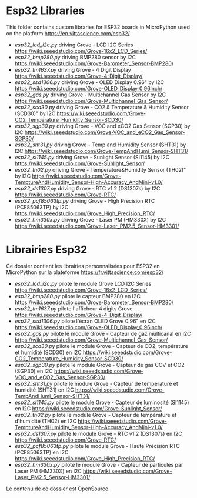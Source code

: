 # Esp32 Libraries
This folder contains custom libraries for ESP32 boards in MicroPython used on the platform https://en.vittascience.com/esp32/

* _esp32_lcd_i2c.py_ driving Grove - LCD I2C Series https://wiki.seeedstudio.com/Grove-16x2_LCD_Series/
* _esp32_bmp280.py_ driving BMP280 sensor by I2C https://wiki.seeedstudio.com/Grove-Barometer_Sensor-BMP280/
* _esp32_tm1637.py_ driving Grove - 4 Digit Display https://wiki.seeedstudio.com/Grove-4-Digit_Display/
* _esp32_ssd1306.py_ driving Grove - OLED Display 0.96" by I2C https://wiki.seeedstudio.com/Grove-OLED_Display_0.96inch/
* _esp32_gas.py_ driving Grove - Multichannel Gas Sensor by I2C https://wiki.seeedstudio.com/Grove-Multichannel_Gas_Sensor/
* _esp32_scd30.py_ driving Grove - CO2 & Temperature & Humidity Sensor (SCD30)" by I2C https://wiki.seeedstudio.com/Grove-CO2_Temperature_Humidity_Sensor-SCD30/
* _esp32_sgp30.py_ driving Grove - VOC and eCO2 Gas Sensor (SGP30) by I2C https://wiki.seeedstudio.com/Grove-VOC_and_eCO2_Gas_Sensor-SGP30/
* _esp32_sht31.py_ driving Grove - Temp and Humidity Sensor (SHT31) by I2C https://wiki.seeedstudio.com/Grove-TempAndHumi_Sensor-SHT31/
* _esp32_si1145.py_ driving Grove - Sunlight Sensor (SI1145) by I2C https://wiki.seeedstudio.com/Grove-Sunlight_Sensor/
* _esp32_th02.py_ driving Grove - Temperature&Humidity Sensor (TH02)" by I2C https://wiki.seeedstudio.com/Grove-TemptureAndHumidity_Sensor-High-Accuracy_AndMini-v1.0/
* _esp32_ds1307.py_ driving Grove - RTC v1.2 (DS1307s) by I2C https://wiki.seeedstudio.com/Grove-RTC/
* _esp32_pcf85063tp.py_ driving Grove - High Precision RTC (PCF85063TP) by I2C https://wiki.seeedstudio.com/Grove_High_Precision_RTC/
* _esp32_hm330x.py_ driving Grove - Laser PM (HM330X) by I2C https://wiki.seeedstudio.com/Grove-Laser_PM2.5_Sensor-HM3301/

# Librairies Esp32
Ce dossier contient les librairies personnalisées pour ESP32 en MicroPython sur la plateforme https://fr.vittascience.com/esp32/

* _esp32_lcd_i2c.py_ pilote le module Grove LCD I2C Series https://wiki.seeedstudio.com/Grove-16x2_LCD_Series/
* _esp32_bmp280.py_ pilote le capteur BMP280 en I2C https://wiki.seeedstudio.com/Grove-Barometer_Sensor-BMP280/
* _esp32_tm1637.py_ pilote l'afficheur 4 digits Grove https://wiki.seeedstudio.com/Grove-4-Digit_Display/
* _esp32_ssd1306.py_ pilote l'écran OLED Grove 0.96" en I2C https://wiki.seeedstudio.com/Grove-OLED_Display_0.96inch/
* _esp32_gas.py_ pilote le module Grove - Capteur de gaz multicanal en I2C https://wiki.seeedstudio.com/Grove-Multichannel_Gas_Sensor/
* _esp32_scd30.py_ pilote le module Grove - Capteur de CO2, température et humidité (SCD30) en I2C https://wiki.seeedstudio.com/Grove-CO2_Temperature_Humidity_Sensor-SCD30/
* _esp32_sgp30.py_ pilote le module Grove - Capteur de gas COV et CO2 (SGP30) en I2C https://wiki.seeedstudio.com/Grove-VOC_and_eCO2_Gas_Sensor-SGP30/
* _esp32_sht31.py_ pilote le module Grove - Capteur de température et humidité (SHT31) en I2C https://wiki.seeedstudio.com/Grove-TempAndHumi_Sensor-SHT31/
* _esp32_si1145.py_ pilote le module Grove - Capteur de luminosité (SI1145) en I2C https://wiki.seeedstudio.com/Grove-Sunlight_Sensor/
* _esp32_th02.py_ pilote le module Grove - Capteur de température et d'humidité (TH02) en I2C https://wiki.seeedstudio.com/Grove-TemptureAndHumidity_Sensor-High-Accuracy_AndMini-v1.0/
* _esp32_ds1307.py_ pilote le module Grove - RTC v1.2 (DS1307s) en I2C https://wiki.seeedstudio.com/Grove-RTC/
* _esp32_pcf85063tp.py_ pilote le module Grove - Haute Précision RTC (PCF85063TP) en I2C https://wiki.seeedstudio.com/Grove_High_Precision_RTC/
* _esp32_hm330x.py_ pilote le module Grove - Capteur de particules par Laser PM (HM330X) en I2C https://wiki.seeedstudio.com/Grove-Laser_PM2.5_Sensor-HM3301/

Le contenu de ce dossier est OpenSource.
